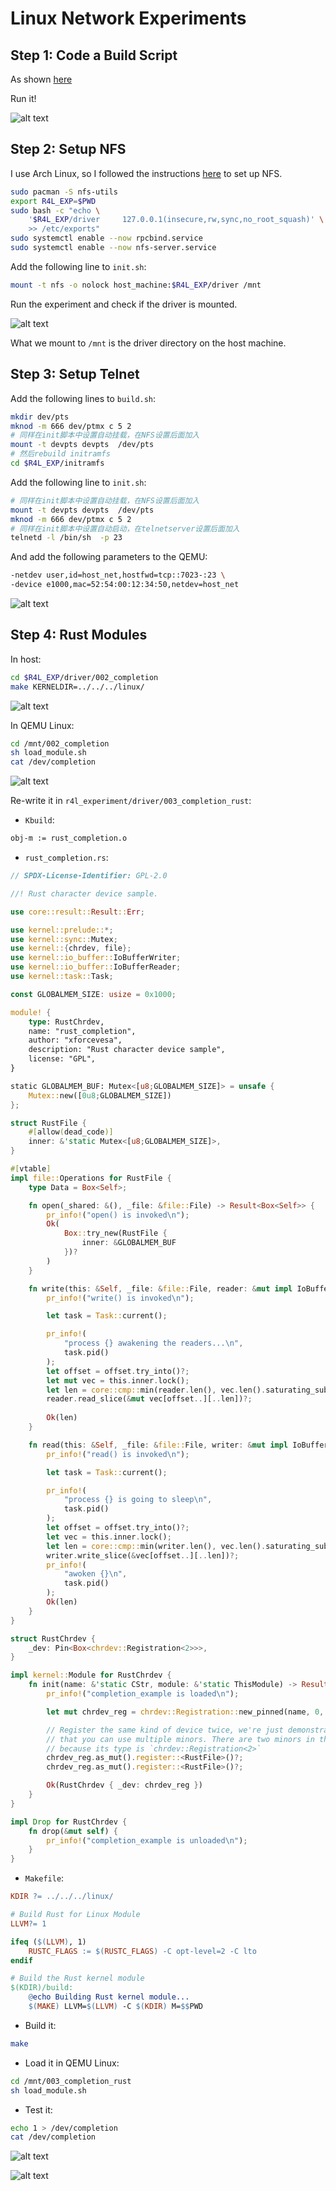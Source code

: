 # Linux Network Experiments

## Step 1: Code a Build Script

As shown [here](../r4l_experiment/build.sh)

Run it!

![alt text](images/image-4.png)

## Step 2: Setup NFS

I use Arch Linux, so I followed the instructions [here](https://wiki.archlinux.org/index.php/NFS#Server_configuration) to set up NFS.

```bash
sudo pacman -S nfs-utils
export R4L_EXP=$PWD
sudo bash -c "echo \
    '$R4L_EXP/driver     127.0.0.1(insecure,rw,sync,no_root_squash)' \
    >> /etc/exports"
sudo systemctl enable --now rpcbind.service
sudo systemctl enable --now nfs-server.service
```

Add the following line to `init.sh`:

```bash
mount -t nfs -o nolock host_machine:$R4L_EXP/driver /mnt
```

Run the experiment and check if the driver is mounted.

![alt text](images/image-5.png)

What we mount to `/mnt` is the driver directory on the host machine.

## Step 3: Setup Telnet

Add the following lines to `build.sh`:

```bash
mkdir dev/pts
mknod -m 666 dev/ptmx c 5 2
# 同样在init脚本中设置自动挂载，在NFS设置后面加入
mount -t devpts devpts  /dev/pts
# 然后rebuild initramfs
cd $R4L_EXP/initramfs
```

Add the following line to `init.sh`:

```bash
# 同样在init脚本中设置自动挂载，在NFS设置后面加入
mount -t devpts devpts  /dev/pts
mknod -m 666 dev/ptmx c 5 2
# 同样在init脚本中设置自动启动，在telnetserver设置后面加入
telnetd -l /bin/sh  -p 23
```

And add the following parameters to the QEMU:

```bash
-netdev user,id=host_net,hostfwd=tcp::7023-:23 \
-device e1000,mac=52:54:00:12:34:50,netdev=host_net 
```

![alt text](images/image-6.png)

## Step 4: Rust Modules

In host:

```bash
cd $R4L_EXP/driver/002_completion
make KERNELDIR=../../../linux/
```

![alt text](images/image-7.png)

In QEMU Linux:

```bash
cd /mnt/002_completion
sh load_module.sh
cat /dev/completion
```

![alt text](images/image-8.png)

Re-write it in `r4l_experiment/driver/003_completion_rust`:

- `Kbuild`:

```bash
obj-m := rust_completion.o
```

- `rust_completion.rs`:

```rust
// SPDX-License-Identifier: GPL-2.0

//! Rust character device sample.

use core::result::Result::Err;

use kernel::prelude::*;
use kernel::sync::Mutex;
use kernel::{chrdev, file};
use kernel::io_buffer::IoBufferWriter;
use kernel::io_buffer::IoBufferReader;
use kernel::task::Task;

const GLOBALMEM_SIZE: usize = 0x1000;

module! {
    type: RustChrdev,
    name: "rust_completion",
    author: "xforcevesa",
    description: "Rust character device sample",
    license: "GPL",
}

static GLOBALMEM_BUF: Mutex<[u8;GLOBALMEM_SIZE]> = unsafe {
    Mutex::new([0u8;GLOBALMEM_SIZE])
};

struct RustFile {
    #[allow(dead_code)]
    inner: &'static Mutex<[u8;GLOBALMEM_SIZE]>,
}

#[vtable]
impl file::Operations for RustFile {
    type Data = Box<Self>;

    fn open(_shared: &(), _file: &file::File) -> Result<Box<Self>> {
        pr_info!("open() is invoked\n");
        Ok(
            Box::try_new(RustFile {
                inner: &GLOBALMEM_BUF
            })?
        )
    }

    fn write(this: &Self, _file: &file::File, reader: &mut impl IoBufferReader, offset: u64) -> Result<usize> {
        pr_info!("write() is invoked\n");

        let task = Task::current();

        pr_info!(
            "process {} awakening the readers...\n",
            task.pid()
        );
        let offset = offset.try_into()?;
        let mut vec = this.inner.lock();
        let len = core::cmp::min(reader.len(), vec.len().saturating_sub(offset));
        reader.read_slice(&mut vec[offset..][..len])?;
        
        Ok(len)
    }

    fn read(this: &Self, _file: &file::File, writer: &mut impl IoBufferWriter, offset: u64) -> Result<usize> {
        pr_info!("read() is invoked\n");

        let task = Task::current();

        pr_info!(
            "process {} is going to sleep\n",
            task.pid()
        );
        let offset = offset.try_into()?;
        let vec = this.inner.lock();
        let len = core::cmp::min(writer.len(), vec.len().saturating_sub(offset));
        writer.write_slice(&vec[offset..][..len])?;
        pr_info!(
            "awoken {}\n",
            task.pid()
        );
        Ok(len)
    }
}

struct RustChrdev {
    _dev: Pin<Box<chrdev::Registration<2>>>,
}

impl kernel::Module for RustChrdev {
    fn init(name: &'static CStr, module: &'static ThisModule) -> Result<Self> {
        pr_info!("completion_example is loaded\n");

        let mut chrdev_reg = chrdev::Registration::new_pinned(name, 0, module)?;

        // Register the same kind of device twice, we're just demonstrating
        // that you can use multiple minors. There are two minors in this case
        // because its type is `chrdev::Registration<2>`
        chrdev_reg.as_mut().register::<RustFile>()?;
        chrdev_reg.as_mut().register::<RustFile>()?;

        Ok(RustChrdev { _dev: chrdev_reg })
    }
}

impl Drop for RustChrdev {
    fn drop(&mut self) {
        pr_info!("completion_example is unloaded\n");
    }
}
```


- `Makefile`:

```makefile
KDIR ?= ../../../linux/

# Build Rust for Linux Module
LLVM?= 1

ifeq ($(LLVM), 1)
    RUSTC_FLAGS := $(RUSTC_FLAGS) -C opt-level=2 -C lto
endif

# Build the Rust kernel module
$(KDIR)/build:
	@echo Building Rust kernel module...
	$(MAKE) LLVM=$(LLVM) -C $(KDIR) M=$$PWD	
```

- Build it:

```bash
make
```

- Load it in QEMU Linux:

```bash
cd /mnt/003_completion_rust
sh load_module.sh
```

- Test it:

```bash
echo 1 > /dev/completion
cat /dev/completion
```

![alt text](images/image-9.png)

![alt text](images/image-10.png)
